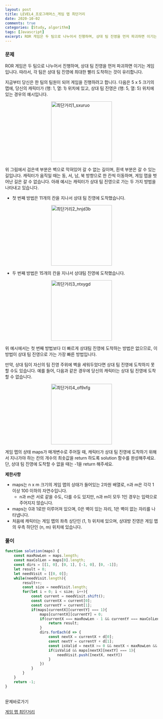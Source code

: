 ```yaml
---
layout: post
title: LEVEL4_프로그래머스_게임 맵 최단거리
date: 2020-10-02
comments: true
categories: [Study, algorithm]
tags: [Javascript]
excerpt: ROR 게임은 두 팀으로 나누어서 진행하며, 상대 팀 진영을 먼저 파괴하면 이기는 게임입니다. 따라서, 각 팀은 상대 팀 진영에 최대한 빨리 도착하는 것이 유리합니다.
---
```


### 문제

ROR 게임은 두 팀으로 나누어서 진행하며, 상대 팀 진영을 먼저 파괴하면 이기는 게임입니다. 따라서, 각 팀은 상대 팀 진영에 최대한 빨리 도착하는 것이 유리합니다.

지금부터 당신은 한 팀의 팀원이 되어 게임을 진행하려고 합니다. 다음은 5 x 5 크기의 맵에, 당신의 캐릭터가 (행: 1, 열: 1) 위치에 있고, 상대 팀 진영은 (행: 5, 열: 5) 위치에 있는 경우의 예시입니다.

<div style='display: flex; justify-content: center;'>
  <img src="/images/최단거리1_sxuruo.png" alt="최단거리1_sxuruo" width="200em">
</div>

위 그림에서 검은색 부분은 벽으로 막혀있어 갈 수 없는 길이며, 흰색 부분은 갈 수 있는 길입니다. 캐릭터가 움직일 때는 동, 서, 남, 북 방향으로 한 칸씩 이동하며, 게임 맵을 벗어난 길은 갈 수 없습니다.
아래 예시는 캐릭터가 상대 팀 진영으로 가는 두 가지 방법을 나타내고 있습니다.

- 첫 번째 방법은 11개의 칸을 지나서 상대 팀 진영에 도착했습니다.

<div style='display: flex; justify-content: center;'>
  <img src="/images/최단거리2_hnjd3b.png" alt="최단거리2_hnjd3b" width="200em">
</div>

- 두 번째 방법은 15개의 칸을 지나서 상대팀 진영에 도착했습니다.

<div style='display: flex; justify-content: center;'>
  <img src="/images/최단거리3_ntxygd.png" alt="최단거리3_ntxygd" width="200em">
</div>

위 예시에서는 첫 번째 방법보다 더 빠르게 상대팀 진영에 도착하는 방법은 없으므로, 이 방법이 상대 팀 진영으로 가는 가장 빠른 방법입니다.

만약, 상대 팀이 자신의 팀 진영 주위에 벽을 세워두었다면 상대 팀 진영에 도착하지 못할 수도 있습니다. 예를 들어, 다음과 같은 경우에 당신의 캐릭터는 상대 팀 진영에 도착할 수 없습니다.

<div style='display: flex; justify-content: center;'>
  <img src="/images/최단거리4_of9xfg.png" alt="최단거리4_of9xfg" width="200em">
</div>

게임 맵의 상태 maps가 매개변수로 주어질 때, 캐릭터가 상대 팀 진영에 도착하기 위해서 지나가야 하는 칸의 개수의 최솟값을 return 하도록 solution 함수를 완성해주세요. 단, 상대 팀 진영에 도착할 수 없을 때는 -1을 return 해주세요.

**제한사항**

- maps는 n x m 크기의 게임 맵의 상태가 들어있는 2차원 배열로, n과 m은 각각 1 이상 100 이하의 자연수입니다.
    - n과 m은 서로 같을 수도, 다를 수도 있지만, n과 m이 모두 1인 경우는 입력으로 주어지지 않습니다.
- maps는 0과 1로만 이루어져 있으며, 0은 벽이 있는 자리, 1은 벽이 없는 자리를 나타냅니다.
- 처음에 캐릭터는 게임 맵의 좌측 상단인 (1, 1) 위치에 있으며, 상대방 진영은 게임 맵의 우측 하단인 (n, m) 위치에 있습니다.


### 풀이

```javascript
function solution(maps) {
    const maxRowLen = maps.length;
    const maxColLen = maps[0].length;
    const dirs = [[1, 0], [0, 1], [-1, 0], [0, -1]];
    let result = 0; 
    let needVisit = [[0, 0]]; 
    while(needVisit.length){
        result++;
        const size = needVisit.length;
        for(let i = 0; i < size; i++){
            const current = needVisit.shift();
            const currentX = current[0];
            const currentY = current[1];
            if(maps[currentX][currentY] === 1){
                maps[currentX][currentY] = 0;
                if(currentX === maxRowLen - 1 && currentY === maxColLen - 1){
                    return result;
                }
                dirs.forEach(d => {
                    const nextX = currentX + d[0];
                    const nextY = currentY + d[1];
                    const isValid = nextX >= 0 && nextX < maxRowLen && nextY > -1 && nextY < maxColLen;
                    if(isValid && maps[nextX][nextY] === 1){
                        needVisit.push([nextX, nextY])
                    }
                })
            }
        }
    }
    return -1;
}
```

<br>
<span class="reference">문제바로가기</span>

[게임 맵 최단거리](https://programmers.co.kr/learn/courses/30/lessons/1844)
